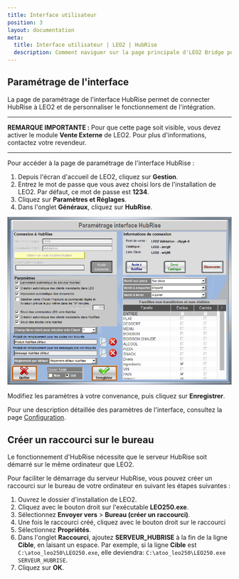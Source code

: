 ```yaml
---
title: Interface utilisateur
position: 3
layout: documentation
meta:
  title: Interface utilisateur | LEO2 | HubRise
  description: Comment naviguer sur la page principale d'LEO2 Bridge pour accéder aux informations sur les commandes et personnaliser son comportement.
---
```


## Paramétrage de l'interface

La page de paramétrage de l'interface HubRise permet de connecter HubRise à LEO2 et de personnaliser le fonctionnement de l'intégration.

---

**REMARQUE IMPORTANTE :** Pour que cette page soit visible, vous devez activer le module **Vente Externe** de LEO2. Pour plus d'informations, contactez votre revendeur.

---

Pour accéder à la page de paramétrage de l'interface HubRise :

1. Depuis l'écran d'accueil de LEO2, cliquez sur **Gestion**.
1. Entrez le mot de passe que vous avez choisi lors de l'installation de LEO2. Par défaut, ce mot de passe est **1234**.
1. Cliquez sur **Paramètres et Réglages**.
1. Dans l'onglet **Généraux**, cliquez sur **HubRise**.

![Connexion - Paramètres HubRise](../images/017-fr-leo2-parametres-hubrise.png)

Modifiez les paramètres à votre convenance, puis cliquez sur **Enregistrer**.

Pour une description détaillée des paramètres de l'interface, consultez la page [Configuration](configuration.md).

## Créer un raccourci sur le bureau

Le fonctionnement d'HubRise nécessite que le serveur HubRise soit démarré sur le même ordinateur que LEO2.

Pour faciliter le démarrage du serveur HubRise, vous pouvez créer  un raccourci sur le bureau de votre ordinateur en suivant les étapes suivantes :

1. Ouvrez le dossier d'installation de LEO2.
1. Cliquez avec le bouton droit sur l'exécutable **LEO250.exe**.
1. Sélectionnez **Envoyer vers** > **Bureau (créer un raccourci)**.
1. Une fois le raccourci créé, cliquez avec le bouton droit sur le raccourci
1. Sélectionnez **Propriétés**.
1. Dans l'onglet **Raccourci**, ajoutez **SERVEUR_HUBRISE** à la fin de la ligne **Cible**, en laisant un espace. Par exemple, si la ligne **Cible** est `C:\atoo_leo250\LEO250.exe`, elle deviendra:
   `C:\atoo_leo250\LEO250.exe SERVEUR_HUBRISE`.
1. Cliquez sur **OK**.
